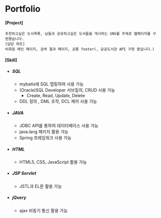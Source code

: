 # Portfolio
#### [Project]
    추천하고싶은 도서목록, 남들과 공유하고싶은 도서들을 게시하는 SNS를 주제로 웹페이지를 구현했습니다.
    [담당 파트]
    비회원 메인 페이지, 검색 결과 페이지, 공통 footer(, 공공도서관 API 구현 중입니다.)

#### [Skill]

* ##### *SQL*
    + mybatis에 SQL 맵핑하여 사용 가능
    + (Oracle)SQL Developer 서브질의, CRUD 사용 가능
        * Create, Read, Update, Delete
    + DDL 정의 , DML 조작, DCL 제어 사용 가능
    
* ##### *JAVA*
    + JDBC API를 통하여 데이터베이스 사용 가능
    + java.lang 패키지 활용 가능
    + Spring 프레임워크 사용 가능
    
* ##### *HTML*
    + HTML5, CSS, JavaScript 활용 가능
    
* ##### *JSP Servlet*
    + JSTL과 EL문 활용 가능
    
* ##### *jQuery*
    + ajax 비동기 통신 활용 가능
